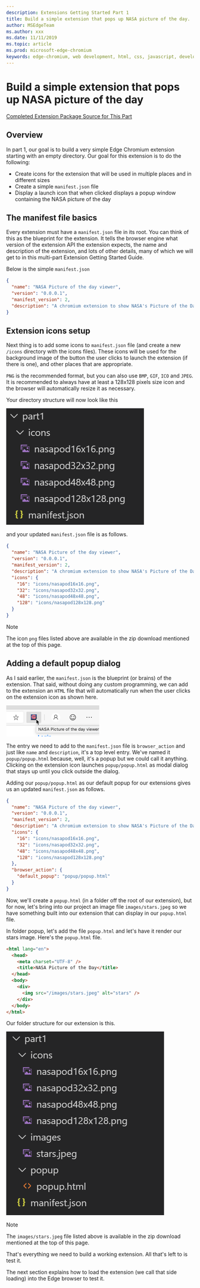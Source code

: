 ```yaml
---
description: Extensions Getting Started Part 1
title: Build a simple extension that pops up NASA picture of the day.
author: MSEdgeTeam
ms.author: xxx
ms.date: 11/11/2019
ms.topic: article
ms.prod: microsoft-edge-chromium
keywords: edge-chromium, web development, html, css, javascript, developer, extensions
---
```


# Build a simple extension that pops up NASA picture of the day

<!-- <a href = "./extension-source/extension-getting-started-part1.zip" download>Completed Extension Package Source for This Part </a>  -->

[Completed Extension Package Source for This Part](extension-source/extension-getting-started-part1.zip)

## Overview

In part 1, our goal is to build a very simple Edge Chromium extension starting with an empty directory. Our goal for this extension is to do the following:

* Create icons for the extension that will be used in multiple places and in different sizes
* Create a simple `manifest.json` file
* Display a launch icon that when clicked displays a popup window containing the NASA picture of the day

## The manifest file basics

Every extension must have a `manifest.json` file in its root.  You can think of this as the blueprint for the extension. It tells the browser engine what version of the extension API the extension expects, the name and description of the extension, and lots of other details, many of which we will get to in this multi-part Extension Getting Started Guide. 

Below is the simple  `manifest.json`

```JSON
{
  "name": "NASA Picture of the day viewer",
  "version": "0.0.0.1",
  "manifest_version": 2,
  "description": "A chromium extension to show NASA's Picture of the Day."
}
```

## Extension icons setup

Next thing is to add some icons to `manifest.json` file (and create a new `/icons` directory with the icons files). These icons will be used for the background image of the button the user clicks to launch the extension (if there is one), and other places that are appropriate.  

`PNG` is the recommended format, but you can also use `BMP`, `GIF`, `ICO` and `JPEG`. It is recommended to always have at least a 128x128 pixels size icon and the browser will automatically resize it as necessary.

Your directory structure will now look like this

![ ](media/part1-heirarchy.png)

<!-- 
```
.
│   _manifest.json  
│
└───icons
│   │   nasapod16x16.png
│   │   nasapod32x32.png  
│   │   nasapod48x48.png  
│   │   nasapod128x128.png  
``` -->

and your updated `manifest.json` file is as follows.

```JSON
{
  "name": "NASA Picture of the day viewer",
  "version": "0.0.0.1",
  "manifest_version": 2,
  "description": "A chromium extension to show NASA's Picture of the Day.",
  "icons": {
    "16": "icons/nasapod16x16.png",
    "32": "icons/nasapod32x32.png",
    "48": "icons/nasapod48x48.png",
    "128": "icons/nasapod128x128.png"
  }
}
```

>[!NOTE]
>The icon `png` files listed above are available in the zip download mentioned at the top of this page.

## Adding a default popup dialog

As I said earlier, the `manifest.json` is the blueprint (or brains) of the extension. That said, without doing any custom programming, we can add to the extension an `HTML` file that will automatically run when the user clicks on the extension icon as shown here.

![Toolbar Badge Icon](media/part1-badge1.png)

  The entry we need to add to the `manifest.json` file is `browser_action` and just like `name` and `description`, it's a top level entry. We've named it `popup/popup.html` because, well, it's a popup but we could call it anything. Clicking on the extension icon launches `popup/popup.html` as modal dialog that stays up until you click outside the dialog.

  Adding our `popup/popup.html` as our default popup for our extensions gives us an updated `manifest.json` as follows.

```JSON
{
  "name": "NASA Picture of the day viewer",
  "version": "0.0.0.1",
  "manifest_version": 2,
  "description": "A chromium extension to show NASA's Picture of the Day.",
  "icons": {
    "16": "icons/nasapod16x16.png",
    "32": "icons/nasapod32x32.png",
    "48": "icons/nasapod48x48.png",
    "128": "icons/nasapod128x128.png"
  },
  "browser_action": {
    "default_popup": "popup/popup.html"
  }
}
```

Now, we'll create a `popup.html` (in a folder off the root of our extension), but for now, let's bring into our project an image file `images/stars.jpeg` so we have something built into our extension that can display in our `popup.html` file.

In folder popup, let's add the file `popup.html` and let's have it render our stars image. Here's the `popup.html` file.

```HTML
<html lang="en">
  <head>
    <meta charset="UTF-8" />
    <title>NASA Picture of the Day</title>
  </head>
  <body>
    <div>
      <img src="/images/stars.jpeg" alt="stars" />
    </div>
  </body>
</html>
```

Our folder structure for our extension is this.

![ ](media/part1-heirarchy1.png)

<!-- ```
.
│   _manifest.json  
│
└───icons
│   │   nasapod16x16.png
│   │   nasapod32x32.png  
│   │   nasapod48x48.png  
│   │   nasapod128x128.png    
│   
└───popup
|   │   popup.html
|     
└───images
    │   stars.jpeg 
``` -->

>[!NOTE]
>The `images/stars.jpeg` file listed above is available in the zip download mentioned at the top of this page.

That's everything we need to build a working extension. All that's left to is test it.  

The next section explains how to load the extension (we call that side loading) into the Edge  browser to test it.
